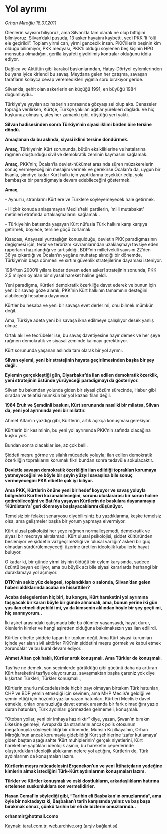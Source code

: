 # Yol ayrımı

*Orhan Miroğlu 18.07.2011*

<div class="yazi"><p>Ölenlerin sayısını biliyoruz, ama Silvan’da tam olarak ne olup bittiğini bilmiyoruz. Silvan’daki pusuda, 13 asker hayatını kaybetti, yedi PKK ‘li “ölü ele geçirildi”. Toplam yirmi can, yirmi gencecik insan. PKK’lilerin beşinin kim olduğu bilinmiyor, PKK medyası, PKK’li olduğu söylenen beş kişinin HPG mensubu olmadığını, gerilla kıyafeti giydirilmiş kontralar olduğunu iddia ediyor.</p>
<p>Dağlıca ve Aktütün gibi karakol baskınlarından, Hatay-Dörtyol eylemlerinden bu yana iyice kirlendi bu savaş. Meydana gelen her çatışma, savaşan tarafların kolayca cevap veremedikleri yığınla soru bırakıyor geride.</p>
<p>Silvan’da, şehit olan askerlerin en küçüğü 1991, en büyüğü 1984 doğumluydu..</p>
<p>Türkiye’ye yayılan acı haberin sonrasında gözyaşı sel olup aktı. Cenazeler toprağa verilirken, Kürtçe, Türkçe yakılan ağıtlar yürekleri dağladı. Ve hiç kuşkunuz olmasın, ateş her zamanki gibi, düştüğü yeri yaktı.</p>
<p><strong>Silvan hadisesinden sonra Türkiye’nin siyasi iklimi birden bire tersine döndü.</strong></p>
<p><strong>Amaçlanan da bu aslında, siyasi iklimi tersine döndürmek.</strong></p>
<p><strong>Amaç,</strong> Türkiye’nin Kürt sorununda, bütün eksikliklerine ve hatalarına rağmen oluşturduğu sivil ve demokratik zeminin kaymasını sağlamak.</p>
<p><strong>Amaç,</strong> PKK’nin; Öcalan’la devlet-hükümet arasında süren müzakerelerin sonuç vermeyeceğinin mesajını vermek ve gerekirse Öcalan’a da, uygun bir lisanla, şimdiye kadar Kürt halkı için yaptıklarına teşekkür edip, yola bambaşka bir paradigmayla devam edebileceğini göstermek.</p>
<p><strong>Amaç</strong>,</p>
<p>- Aynur’u, stranlarını Kürtlere ve Türklere söyleyemeyecek hale getirmek.</p>
<p>- Hiçbir konuda anlaşamayan Meclis’teki partilerin, ‘milli mutabakat’ metinleri etrafında ortaklaşmalarını sağlamak..</p>
<p>- Türkiye’nin batısında yaşayan Kürt nüfusla Türk halkını karşı karşıya getirmek, böylece, tersine göçü zorlamak.</p>
<p>Kısacası, Anayasal yurttaşlığın konuşulduğu, devletin PKK paradigmasının değişmesi için, terör ve terörizm kavramlarından uzaklaşmayı tavsiye eden raporların hazırlandığı ve tartışıldığı, BDP’nin milletvekili sayısını 22’den 36’ya çıkardığı ve Öcalan’ın yegâne muhatap alındığı bir dönemde, Türkiye’nin başa dönmesi ve sırtını güvenlik stratejilerine dayaması isteniyor.</p>
<p>1984’ten 2000’li yıllara kadar devam eden askerî stratejinin sonunda, PKK 2,5 milyon oy alan bir siyasal hareket haline geldi.</p>
<p>Yeni paradigma, Kürtleri demokratik özerkliğe davet ederek ve bunun için yeni bir savaşı göze alarak, PKK’nin Kürt halkının tamamının desteğini alabileceği hesabına dayanıyor.</p>
<p>Kürtler bu hesaba ve yeni bir savaşa evet derler mi, onu bilmek mümkün değil..</p>
<p>Ama, Türkiye adeta yeni bir savaşa ikna edilmeye çalışılıyor desek yanlış olmaz.</p>
<p>Ortak akıl ve tecrübeler ise, bu savaş davetiyesine hayır demek ve her şeye rağmen demokratik ve siyasal zeminde kalmayı gerektiriyor.</p>
<p>Kürt sorununda yaşanan aslında tam olarak bir yol ayrımı.</p>
<p><strong>Silvan eylemi, yeni bir stratejinin hayata geçirilmesinden başka bir şey değil.</strong></p>
<p><strong>Eylemin gerçekleştiği gün, Diyarbakır’da ilan edilen demokratik özerklik, yeni stratejinin üstünde yürüyeceği paradigmayı da gösteriyor.</strong></p>
<p>Silvan bu bakımdan yolunda giden bir siyasi çözüm sürecinde, Habur gibi sıradan ve telafisi mümkün bir yol kazası filan değil.</p>
<p><strong>1984 Eruh ve Şemdinli baskını, Kürt sorununda nasıl ki bir milatsa, Silvan da, yeni yol ayrımında yeni bir milattır.</strong></p>
<p>Ahmet Altan’ın yazdığı gibi, Kürtlerin, artık açıkça konuşması gerekiyor.</p>
<p>Kürtlerin bir kesiminin, bu yeni yol ayrımında PKK’nin safında olacağına kuşku yok.</p>
<p>Bundan sonra olacaklar ise, az çok belli.</p>
<p>Şiddeti meşru görme ve silahlı mücadele yoluyla; ilan edilen demokratik özerkliğin topraklarını korumak fikri bundan sonra tedavüle sokulacaktır..</p>
<p><strong>Devletle savaşın demokratik özerkliğin ilan edildiği toprakları korumaya yetmeyeceğini ve böyle bir şeyin yüzyıl savaşılsa bile sonuç vermeyeceğini PKK elbette çok iyi biliyor.</strong></p>
<p><strong>Ama PKK, Kürtlerin önüne yeni bir hedef koyuyor ve savaş yoluyla bölgedeki Kürtleri kazanabileceğini, sorunu uluslararası bir sorun haline getirebileceğini ve Batı’da yaşayan Kürtlerin de baskılara dayanamayıp ‘Kürdistan’a’ geri dönmeye başlayacaklarını düşünüyor.</strong></p>
<p>Temelsiz bir felaket senaryosu diyebilirsiniz bu yazdıklarıma, keşke temelsiz olsa, ama gelişmeler başka bir yorum yapmaya elvermiyor.</p>
<p>Kürt ulusal psikolojisi her şeye rağmen normalleşemedi, demokratik ve siyasi bir mecraya akıtılamadı. Kürt ulusal psikolojisi, şiddet kültüründen besleniyor ve şiddetin vazgeçilmezliği ve ‘ulusal varlığın’ askerî bir güç olmadan sürdürülemeyeceği üzerine üretilen ideolojik kabullerle hayat buluyor.</p>
<p>O kadar ki, bir günde yirmi kişinin öldüğü bir eylem karşısında, sadece üzüntü beyan ediliyor, ama bu büyük acı bile siyasi kararlarda herhangi bir duraklamaya yol açmıyor.</p>
<p><strong>DTK’nin sekiz yüz delegesi, toplandıkları o salonda, Silvan’dan gelen haberi aldıklarında acaba ne hissettiler?</strong></p>
<p><strong>Acaba delegelerden hiç biri, bu kongre, Kürt hareketini yol ayrımına taşıyacak bir kararı böyle bir günde almamalı, ama, bunun yerine iki gün yas ilan etmeli diyebildi mi, ya da kimsenin aklından böyle bir şey geçti mi, hiç sanmıyorum..</strong></p>
<p>İki aşiret arasındaki çatışmada bile bu ölümler yaşansaydı, hayat durur, ölenlerin kimler ve hangi aşiretten olduğuna bakılmaksızın yas ilan edilirdi.</p>
<p>Kürtler elbette şiddete tapan bir toplum değil. Ama Kürt siyasi kurumları içinde yer alan sivil aktörler PKK’nin şiddetini meşru görmek ve kabul etmek zorundalar ve bu kural devam ediyor..</p>
<p><strong>Ahmet Altan çok haklı, Kürtler artık konuşmalı. Ama Türkler de konuşmalı</strong>.</p>
<p>Tasfiye ne demek, son seçimlerde görüldüğü gibi gücünü daha da arttıran Kürt hareketini tasfiye oluyorsunuz, savaşmaktan başka çareniz yok diye kışkırtan Türkleri, Türkler konuşmalı.,</p>
<p>Kürtlerin onurlu mücadelesinde hiçbir payı olmayan birtakım Türk hatunları, CHP ve BDP yemin etmediği için sevinen, ama MHP Meclis’e geldiği ve yemin ettiği için hüzünlü yazılar yazan hatunları, Kürtleri Meclis’e davet etmekle, onları onursuzluğa davet etmek arasında bir fark olmadığını yazıp duran hatunları, Türk aydınları görmezden gelmemeli, konuşmalı.</p>
<p>“Otoban yollar, yeni bir imhaya hazırlıktır” diye, yazan, Şıwan’ın bırakın ülkesine gelmeyi, Avrupa’da da stranlarını ancak polis otosunun megafonuyla söyleyebildiği bir dönemde, Muhsin Kızılkaya’nın, Orhan Miroğlu’nun ancak korumayla gidebildiği Kürt şehirlerine ‘zafer kutlamaya’ giden baştan aşağı sahte ‘Kürt muhiplerinin’ gerçek niyetlerini, Kürt hareketine yaptıkları ideolojik aşının, bu hareketin çeperlerinde oluşturdukları ideolojik ablukanın nelere yol açtığını, Kürtlerin de, Türk aydınlarının da konuşmaları lazım.</p>
<p><strong>Kürtlerin meşru mücadelesini Ergenekon’un ve yeni İttihatçıların yedeğine kimlerin almak istediğini Türk-Kürt aydınlarının konuşmaları lazım.</strong></p>
<p><strong>Türkler ve Kürtler konuşmalı ve eski dostlukların, arkadaşlıkların hatırına ertelenen suskunluklara son vermelidirler.</strong></p>
<p><strong>Hasan Cemal’in söylediği gibi, “Tarihin eli Başbakan’ın omuzlarında”, ama öyle bir noktadayız ki, Başbakan’ı tarih karşısında yalnız ve baş başa bırakmak olmaz, çünkü tarihin bir eli de bizlerin omuzlarında..</strong></p>
<p><strong>orhanmir@hotmail.como</strong></p>
</div>

Kaynak: [taraf.com.tr](http://www.taraf.com.tr/orhan-miroglu/makale-yol-ayrimi.htm), [web.archive.org (arşiv bağlantısı)](http://web.archive.org/web/20130720230801/http://www.taraf.com.tr/orhan-miroglu/makale-yol-ayrimi.htm)
